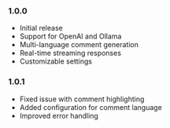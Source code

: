 ### 1.0.0
- Initial release
- Support for OpenAI and Ollama
- Multi-language comment generation
- Real-time streaming responses
- Customizable settings

### 1.0.1
- Fixed issue with comment highlighting
- Added configuration for comment language
- Improved error handling


